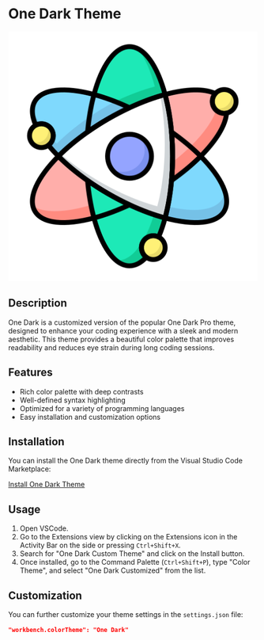 # One Dark Theme

![One Dark](./images/icon.png)

## Description

One Dark is a customized version of the popular One Dark Pro theme, designed to enhance your coding experience with a sleek and modern aesthetic. This theme provides a beautiful color palette that improves readability and reduces eye strain during long coding sessions.

## Features

- Rich color palette with deep contrasts
- Well-defined syntax highlighting
- Optimized for a variety of programming languages
- Easy installation and customization options

## Installation

You can install the One Dark theme directly from the Visual Studio Code Marketplace:

[Install One Dark Theme](https://marketplace.visualstudio.com/items?itemName=kavinkumar.one-dark-custom-theme)

## Usage

1. Open VSCode.
2. Go to the Extensions view by clicking on the Extensions icon in the Activity Bar on the side or pressing `Ctrl+Shift+X`.
3. Search for "One Dark Custom Theme" and click on the Install button.
4. Once installed, go to the Command Palette (`Ctrl+Shift+P`), type "Color Theme", and select "One Dark Customized" from the list.

## Customization

You can further customize your theme settings in the `settings.json` file:

```json
"workbench.colorTheme": "One Dark"

